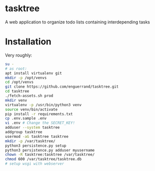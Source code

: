 # tasktree
A web application to organize todo lists containing interdepending tasks

# Installation
Very roughly:
```bash
su -
# as root:
apt install virtualenv git
mkdir -p /opt/venvs
cd /opt/venvs
git clone https://github.com/enguerrand/tasktree.git
cd tasktree
./fetch-assets.sh prod
mkdir venv
virtualenv -p /usr/bin/python3 venv
source venv/bin/activate
pip install -r requirements.txt
cp .env.sample .env
vi .env # Change the SECRET_KEY!
adduser --system tasktree
addgroup tasktree
usermod -aG tasktree tasktree
mkdir -p /var/tasktree/
python3 persistence.py setup
python3 persistence.py adduser myusername 
chown -R tasktree:tasktree /var/tasktree/
chmod 600 /var/tasktree/tasktree.db
# setup wsgi with webserver
```